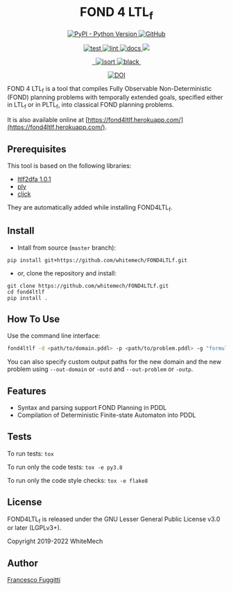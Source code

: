 <h1 align="center">
  FOND 4 LTL<sub>f</sub>
</h1>

<p align="center">
  <a href="https://pypi.org/project/FOND4LTLf">
    <img alt="PyPI - Python Version" src="https://img.shields.io/pypi/pyversions/ltlf2dfa" />
  </a>
  <a href="https://github.com/whitemech/FOND4LTLf/blob/master/LICENSE">
    <img alt="GitHub" src="https://img.shields.io/badge/license-LGPLv3%2B-blue">
  </a>
</p>
<p align="center">
  <a href="">
    <img alt="test" src="https://github.com/whitemech/FOND4LTLf/workflows/test/badge.svg">
  </a>
  <a href="">
    <img alt="lint" src="https://github.com/whitemech/FOND4LTLf/workflows/lint/badge.svg">
  </a>
  <a href="">
    <img alt="docs" src="https://github.com/whitemech/FOND4LTLf/workflows/docs/badge.svg">
  </a>
  <a href="https://codecov.io/gh/whitemech/FOND4LTLf">
    <img src="https://codecov.io/gh/whitemech/FOND4LTLf/branch/master/graph/badge.svg?token=KKWRAH29O7"/>
  </a>
</p>
<p align="center">
  <a href="https://img.shields.io/badge/flake8-checked-blueviolet">
    <img alt="" src="https://img.shields.io/badge/flake8-checked-blueviolet">
  </a>
  <a href="https://img.shields.io/badge/mypy-checked-blue">
    <img alt="" src="https://img.shields.io/badge/mypy-checked-blue">
  </a>
  <a href="https://img.shields.io/badge/isort-checked-yellow">
    <img alt="isort" src="https://img.shields.io/badge/isort-checked-yellow" />
  </a>
  <a href="https://img.shields.io/badge/code%20style-black-black">
    <img alt="black" src="https://img.shields.io/badge/code%20style-black-black" />
  </a>
  <a href="https://www.mkdocs.org/">
    <img alt="" src="https://img.shields.io/badge/docs-mkdocs-9cf">
</p>
<p align="center">
<a href="https://doi.org/10.5281/zenodo.4876281"><img src="https://zenodo.org/badge/DOI/10.5281/zenodo.4876281.svg" alt="DOI"></a>
</p>

FOND 4 LTL<sub>f</sub> is a tool that compiles Fully Observable Non-Deterministic (FOND) planning
problems with temporally extended goals, specified either in LTL<sub>f</sub> or in PLTL<sub>f</sub>, into classical FOND
planning problems.

It is also available online at [https://fond4ltlf.herokuapp.com/](https://fond4ltlf.herokuapp.com/).

## Prerequisites

This tool is based on the following libraries:

- [ltlf2dfa 1.0.1](https://pypi.org/project/ltlf2dfa/)
- [ply](https://pypi.org/project/ply/)
- [click](https://pypi.org/project/click/)

They are automatically added while installing FOND4LTL<sub>f</sub>.

## Install

- Intall from source (`master` branch):

```
pip install git+https://github.com/whitemech/FOND4LTLf.git
```

- or, clone the repository and install:

```
git clone https://github.com/whitemech/FOND4LTLf.git
cd fond4ltlf
pip install .
```

## How To Use

Use the command line interface:

```bash
fond4ltlf -d <path/to/domain.pddl> -p <path/to/problem.pddl> -g "formula"
```

You can also specify custom output paths for the new domain and the new problem using `--out-domain` or `-outd`
and `--out-problem` or `-outp`.

## Features

* Syntax and parsing support FOND Planning in PDDL
* Compilation of Deterministic Finite-state Automaton into PDDL

## Tests

To run tests: `tox`

To run only the code tests: `tox -e py3.8`

To run only the code style checks: `tox -e flake8`

## License

FOND4LTL<sub>f</sub> is released under the GNU Lesser General Public License v3.0 or later (LGPLv3+).

Copyright 2019-2022 WhiteMech

## Author

[Francesco Fuggitti](https://francescofuggitti.github.io/)


